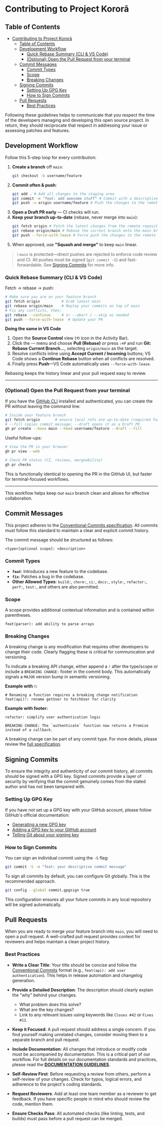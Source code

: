 # Contributing to Project Kororā

## Table of Contents

- [Contributing to Project Kororā](#contributing-to-project-kororā)
  - [Table of Contents](#table-of-contents)
  - [Development Workflow](#development-workflow)
    - [Quick Rebase Summary (CLI \& VS Code)](#quick-rebase-summary-cli--vs-code)
    - [(Optional) Open the Pull Request from your terminal](#optional-open-the-pull-request-from-your-terminal)
  - [Commit Messages](#commit-messages)
    - [Commit Types](#commit-types)
    - [Scope](#scope)
    - [Breaking Changes](#breaking-changes)
  - [Signing Commits](#signing-commits)
    - [Setting Up GPG Key](#setting-up-gpg-key)
    - [How to Sign Commits](#how-to-sign-commits)
  - [Pull Requests](#pull-requests)
    - [Best Practices](#best-practices)

Following these guidelines helps to communicate that you respect the time of the developers managing and developing this open source project. In return, they should reciprocate that respect in addressing your issue or assessing patches and features.

## Development Workflow

Follow this 5-step loop for every contribution:

1. **Create a branch** off `main`:
   ```bash
   git checkout -b username/feature
   ```
2. **Commit often & push**:
   ```bash
   git add . # Add all changes to the staging area
   git commit -m "feat: add awesome stuff" # Commit with a descriptive message
   git push -u origin username/feature # Push the changes to the remote repository
   ```
3. **Open a Draft PR early** — CI checks will run.
4. **Keep your branch up-to-date** (rebase, never merge into `main`):
   ```bash
   git fetch origin # Fetch the latest changes from the remote repository
   git rebase origin/main # Rebase the current branch onto the main branch
   git push --force-with-lease # Force push the changes to the remote repository
   ```
5. When approved, use **"Squash and merge"** to keep `main` linear.

> ℹ️ `main` is protected—direct pushes are rejected to enforce code review and CI. All pushes must be signed (`git commit -S`) and fast-forwardable. See [Signing Commits](#signing-commits) for more info.

### Quick Rebase Summary (CLI & VS Code)

Fetch → rebase → push:

```bash
# Make sure you are on your feature branch
git fetch origin          # Grab latest main
git rebase origin/main    # Replay your commits on top of main
# Fix any conflicts, then:
git rebase --continue     # or --abort / --skip as needed
git push --force-with-lease  # Update your PR
```

**Doing the same in VS Code**

1. Open the **Source Control** view (⟲ icon in the Activity Bar).
2. Click the **⋯** menu and choose **Pull (Rebase)** _or_ press `⇧⌘P` and run **Git: Rebase Current Branch…**, selecting `origin/main` as the target.
3. Resolve conflicts inline using **Accept Current / Incoming** buttons; VS Code shows a **Continue Rebase** button when all conflicts are resolved.
4. Finally press **Push**—VS Code automatically uses `--force-with-lease`.

Rebasing keeps the history linear and your pull request easy to review.

---

### (Optional) Open the Pull Request from your terminal

If you have the [GitHub CLI](https://cli.github.com/) installed and authenticated, you can create the PR without leaving the command line:

```bash
# Inside your feature branch
git fetch origin       # ensure local refs are up-to-date (required for --fill)
# --fill copies commit message; --draft opens it as a Draft PR
gh pr create --base main --head username/feature --draft --fill
```

Useful follow-ups:

```bash
# View the PR in your browser
gh pr view --web

# Check PR status (CI, reviews, mergeability)
gh pr checks
```

This is functionally identical to opening the PR in the GitHub UI, but faster for terminal-focused workflows.

---

This workflow helps keep our `main` branch clean and allows for effective collaboration.

## Commit Messages

This project adheres to the [Conventional Commits specification](https://www.conventionalcommits.org/). All commits must follow this standard to maintain a clear and explicit commit history.

The commit message should be structured as follows:

```
<type>[optional scope]: <description>
```

### Commit Types

- **`feat`**: Introduces a new feature to the codebase.
- **`fix`**: Patches a bug in the codebase.
- **Other Allowed Types**: `build:`, `chore:`, `ci:`, `docs:`, `style:`, `refactor:`, `perf:`, `test:`, and others are also permitted.

### Scope

A scope provides additional contextual information and is contained within parentheses.

```
feat(parser): add ability to parse arrays
```

### Breaking Changes

A breaking change is any modification that requires other developers to change their code. Clearly flagging these is critical for communication and versioning.

To indicate a breaking API change, either append a `!` after the type/scope or include a `BREAKING CHANGE:` footer in the commit body. This automatically signals a `MAJOR` version bump in semantic versioning.

**Example with `!`:**

```
# Renaming a function requires a breaking change notification
feat(api)!: rename getUser to fetchUser for clarity
```

**Example with footer:**

```
refactor: simplify user authentication logic

BREAKING CHANGE: The `authenticate` function now returns a Promise instead of a callback.
```

A breaking change can be part of any commit type. For more details, please review the [full specification](https://www.conventionalcommits.org/).

## Signing Commits

To ensure the integrity and authenticity of our commit history, all commits should be signed with a GPG key. Signed commits provide a layer of security by verifying that the commit genuinely comes from the stated author and has not been tampered with.

### Setting Up GPG Key

If you have not set up a GPG key with your GitHub account, please follow GitHub's official documentation:

- [Generating a new GPG key](https://docs.github.com/en/authentication/managing-commit-signature-verification/generating-a-new-gpg-key)
- [Adding a GPG key to your GitHub account](https://docs.github.com/en/authentication/managing-commit-signature-verification/adding-a-new-gpg-key-to-your-github-account)
- [Telling Git about your signing key](https://docs.github.com/en/authentication/managing-commit-signature-verification/telling-git-about-your-signing-key)

### How to Sign Commits

You can sign an individual commit using the `-S` flag:

```bash
git commit -S -m "feat: your descriptive commit message"
```

To sign all commits by default, you can configure Git globally. This is the recommended approach.

```bash
git config --global commit.gpgsign true
```

This configuration ensures all your future commits in any local repository will be signed automatically.

## Pull Requests

When you are ready to merge your feature branch into `main`, you will need to open a pull request. A well-crafted pull request provides context for reviewers and helps maintain a clean project history.

### Best Practices

- **Write a Clear Title**: Your title should be concise and follow the [Conventional Commits](#commit-messages) format (e.g., `feat(api): add user authentication`). This helps in release automation and changelog generation.

- **Provide a Detailed Description**: The description should clearly explain the "why" behind your changes.

  - What problem does this solve?
  - What are the key changes?
  - Link to any relevant issues using keywords like `Closes #42` or `Fixes #12`.

- **Keep it Focused**: A pull request should address a single concern. If you find yourself making unrelated changes, consider moving them to a separate branch and pull request.

- **Include Documentation**: All changes that introduce or modify code must be accompanied by documentation. This is a critical part of our workflow. For full details on our documentation standards and practices, please read the [**DOCUMENTATION GUIDELINES**](../docs/DOCUMENTATION_GUIDELINES.md).

- **Self-Review First**: Before requesting a review from others, perform a self-review of your changes. Check for typos, logical errors, and adherence to the project's coding standards.

- **Request Reviewers**: Add at least one team member as a reviewer to get feedback. If you have specific people in mind who should review the code, mention them.

- **Ensure Checks Pass**: All automated checks (like linting, tests, and builds) must pass before a pull request can be merged.
